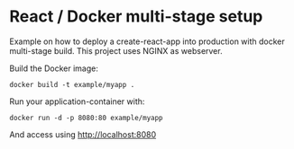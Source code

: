 # React / Docker multi-stage setup 

Example on how to deploy a create-react-app into production with docker multi-stage build. This project uses NGINX as webserver.

Build the Docker image:
```
docker build -t example/myapp .
```

Run your application-container with:
```
docker run -d -p 8080:80 example/myapp
```

And access using [http://localhost:8080](http://localhost:8080)
